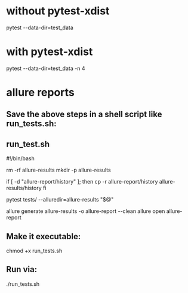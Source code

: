 # without pytest-xdist 
pytest --data-dir=test_data 

# with pytest-xdist
pytest --data-dir=test_data -n 4






# allure reports
## Save the above steps in a shell script like run_tests.sh:
run_test.sh
-----------
#!/bin/bash

rm -rf allure-results
mkdir -p allure-results

if [ -d "allure-report/history" ]; then
  cp -r allure-report/history allure-results/history
fi

pytest tests/ --alluredir=allure-results "$@"

allure generate allure-results -o allure-report --clean
allure open allure-report

## Make it executable:
chmod +x run_tests.sh

## Run via:
./run_tests.sh
